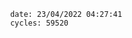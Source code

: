 

                date: 23/04/2022 04:27:41
                cycles: 59520

                         